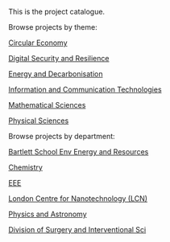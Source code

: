 This is the project catalogue.




Browse projects by theme:

[Circular Economy](/themes/circular-economy.md)

[Digital Security and Resilience](/themes/digital-security-and-resilience.md)

[Energy and Decarbonisation](/themes/energy-and-decarbonisation.md)

[Information and Communication Technologies](/themes/information-and-communication-technologies.md)

[Mathematical Sciences](/themes/mathematical-sciences.md)

[Physical Sciences](/themes/physical-sciences.md)



Browse projects by department:

[Bartlett School Env Energy and Resources](/departments/bartlett-school-env-energy-and-resources.md)

[Chemistry](/departments/chemistry.md)

[EEE](/departments/eee.md)

[London Centre for Nanotechnology (LCN)](/departments/london-centre-for-nanotechnology.md)

[Physics and Astronomy](/departments/physics-and-astronomy.md)

[Division of Surgery and Interventional Sci](/departments/division-of-surgery-and-interventional-sci.md)

